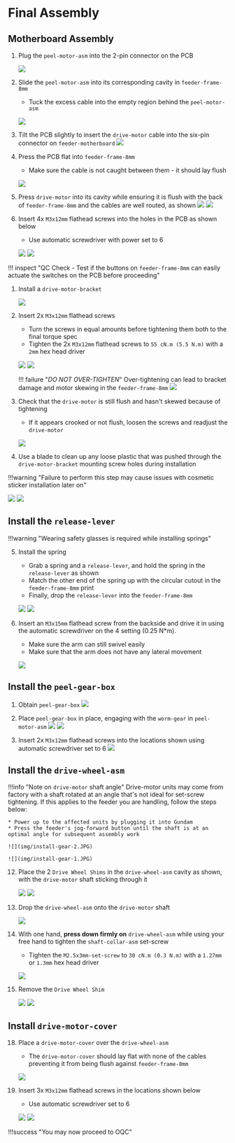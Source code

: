 # Final Assembly

## Motherboard Assembly

1. Plug the `peel-motor-asm` into the 2-pin connector on the PCB
   
   	![](img/PXL_20230125_205520692.jpg)
 
2. Slide the `peel-motor-asm` into its corresponding cavity in `feeder-frame-8mm`
	* Tuck the excess cable into the empty region behind the `peel-motor-asm` 
   
   	![](img/PXL_20230125_205545511.jpg)

1. Tilt the PCB slightly to insert the `drive-motor` cable into the six-pin connector on `feeder-motherboard`
		![](img/drivemotor.jpg)


3. Press the PCB flat into `feeder-frame-8mm`
	* Make sure the cable is not caught between them - it should lay flush
   
   	![](img/PXL_20230125_205601695.jpg)

1. Press `drive-motor` into its cavity while ensuring it is flush with the back of `feeder-frame-8mm` and the cables are well routed, as shown
		![](img/drivemotor3.jpg)
		![](img/drivemotor2.jpg)

4. Insert 4x `M3x12mm` flathead screws into the holes in the PCB as shown below
	* Use automatic screwdriver with power set to 6

	![](img/IMG_2233.jpg)
	![](img/IMG_2235.jpg)

!!! inspect "QC Check - Test if the buttons on `feeder-frame-8mm` can easily actuate the switches on the PCB before proceeding"

1. Install a `drive-motor-bracket`
   
   	![](img/bracket1.jpg)

10. Insert 2x `M3x12mm` flathead screws 
 	* Turn the screws in equal amounts before tightening them both to the final torque spec
 	* Tighten the 2x `M3x12mm` flathead screws to `55 cN.m (5.5 N.m)` with a `2mm` hex head driver

  	 ![](img/bracket2.jpg)
 	 ![](img/bracket3.jpg)

	!!! failure "*DO NOT OVER-TIGHTEN*" 
		Over-tightening can lead to bracket damage and motor skewing in the `feeder-frame-8mm`
			![](img/install-bracket-4.JPG)


11. Check that the `drive-motor` is still flush and hasn't skewed because of tightening
	* If it appears crooked or not flush, loosen the screws and readjust the `drive-motor`
   
   	![](img/bracket4.jpg)

1. Use a blade to clean up any loose plastic that was pushed through the `drive-motor-bracket` mounting screw holes during installation 
	
!!!warning "Failure to perform this step may cause issues with cosmetic sticker installation later on"


![](img/cleanscrews1.jpg)
![](img/cleanscrews2.jpg)
   	

## Install the `release-lever`

!!!warning "Wearing safety glasses is required while installing springs"

5. Install the spring
	* Grab a spring and a `release-lever`, and hold the spring in the `release-lever` as shown 
	* Match the other end of the spring up with the circular cutout in the `feeder-frame-8mm` print
	* Finally, drop the `release-lever` into the `feeder-frame-8mm`
   
   	![](img/release1.jpg)
   	![](img/release2.jpg)

6. Insert an `M3x15mm` flathead screw from the backside and drive it in using the automatic screwdriver on the 4 setting (0.25 N*m).
	* Make sure the arm can still swivel easily
	* Make sure that the arm does not have any lateral movement
   
   	![](img/release3.jpg)

## Install the `peel-gear-box`

1. Obtain `peel-gear-box`
	![](img/peel1.jpg)

1.  Place `peel-gear-box` in place, engaging with the `worm-gear` in `peel-motor-asm`
	![](img/peel2.jpg)
	![](img/peel3.jpg)

1. Insert 2x `M3x12mm` flathead screws into the locations shown using automatic screwdriver set to 6 
	![](img/peel4.jpg)

## Install the `drive-wheel-asm`

!!!info "Note on `drive-motor` shaft angle"
	Drive-motor units may come from factory with a shaft rotated at an angle that's not ideal for set-screw tightening. If this applies to the feeder you are handling, follow the steps below: 
	
	* Power up to the affected units by plugging it into Gundam
	* Press the feeder's jog-forward button until the shaft is at an optimal angle for subsequent assembly work 	

	![](img/install-gear-2.JPG)
	
	![](img/install-gear-1.JPG)

12. Place the 2 `Drive Wheel Shims` in the `drive-wheel-asm` cavity as shown, with the `drive-motor` shaft sticking through it
   
   	![](img/shim1.jpg)
	![](img/shim2.jpg)

13. Drop the `drive-wheel-asm` onto the `drive-motor` shaft
   
	![](img/wheel1.jpg)

14. With one hand, **press down firmly on** `drive-wheel-asm` while using your free hand to tighten the `shaft-collar-asm` set-screw
	* Tighten the `M2.5x3mm-set-screw` to `30 cN.m (0.3 N.m)` with a `1.27mm` or `1.3mm` hex head driver
  
	 ![](img/wheel2.jpg)

15. Remove the `Drive Wheel Shim`
      
	 ![](img/wheel3.jpg)
	 ![](img/wheel4.jpg)

    	
## Install `drive-motor-cover`

18. Place a `drive-motor-cover` over the `drive-wheel-asm`
	* The `drive-motor-cover` should lay flat with none of the cables preventing it from being flush against `feeder-frame-8mm` 
   
    ![](img/cover1.jpg)

19. Insert 3x `M3x12mm` flathead screws in the locations shown below
	* Use automatic screwdriver set to 6 
   
    
    ![](img/cover2.jpg)
	![](img/IMG_2234.jpg)
    
!!!success "You may now proceed to OQC"